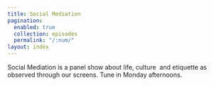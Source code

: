 ```yaml
---
title: Social Mediation
pagination:
  enabled: true
  collection: episodes
  permalink: "/:num/"
layout: index
---
```


Social Mediation is a panel show about life, culture  and etiquette as observed through our screens. Tune in Monday afternoons.

